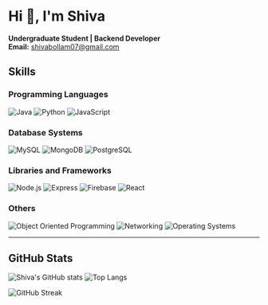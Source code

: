 # Hi 👋, I'm Shiva

**Undergraduate Student | Backend Developer**  
**Email:** shivabollam07@gmail.com  

## Skills

### Programming Languages
![Java](https://img.shields.io/badge/Java-ED8B00?style=for-the-badge&logo=java&logoColor=white)
![Python](https://img.shields.io/badge/Python-3776AB?style=for-the-badge&logo=python&logoColor=white)
![JavaScript](https://img.shields.io/badge/JavaScript-F7DF1E?style=for-the-badge&logo=javascript&logoColor=black)

### Database Systems
![MySQL](https://img.shields.io/badge/MySQL-4479A1?style=for-the-badge&logo=mysql&logoColor=white)
![MongoDB](https://img.shields.io/badge/MongoDB-4EA94B?style=for-the-badge&logo=mongodb&logoColor=white)
![PostgreSQL](https://img.shields.io/badge/PostgreSQL-316192?style=for-the-badge&logo=postgresql&logoColor=white)

### Libraries and Frameworks
![Node.js](https://img.shields.io/badge/Node.js-339933?style=for-the-badge&logo=nodedotjs&logoColor=white)
![Express](https://img.shields.io/badge/Express-000000?style=for-the-badge&logo=express&logoColor=white)
![Firebase](https://img.shields.io/badge/Firebase-FFCA28?style=for-the-badge&logo=firebase&logoColor=white)
![React](https://img.shields.io/badge/React-61DAFB?style=for-the-badge&logo=react&logoColor=black)

### Others
![Object Oriented Programming](https://img.shields.io/badge/Object_Oriented_Programming-0096D6?style=for-the-badge&logo=visual-studio-code&logoColor=white)
![Networking](https://img.shields.io/badge/Networking-0078D4?style=for-the-badge&logo=cisco&logoColor=white)
![Operating Systems](https://img.shields.io/badge/Operating_Systems-0078D4?style=for-the-badge&logo=linux&logoColor=white)

---

## GitHub Stats

![Shiva's GitHub stats](https://github-readme-stats.vercel.app/api?username=shivabollam07&show_icons=true&theme=radical)       ![Top Langs](https://github-readme-stats.vercel.app/api/top-langs/?username=shivabollam07&layout=compact&theme=radical)

![GitHub Streak](https://github-readme-streak-stats.herokuapp.com/?user=shivabollam07&theme=radical)


